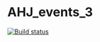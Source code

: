 # AHJ_events_3
 
[![Build status](https://ci.appveyor.com/api/projects/status/i762nq764yd57gpv?svg=true)](https://ci.appveyor.com/project/KateGaw/ahj-events-3)
